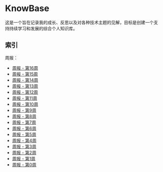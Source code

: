# KnowBase

这是一个旨在记录我的成长、反思以及对各种技术主题的见解，目标是创建一个支持持续学习和发展的综合个人知识库。

## 索引

周报：

- [周报 - 第16周](Weeks/周报%20-%20第16周.md)
- [周报 - 第15周](Weeks/周报%20-%20第15周.md)
- [周报 - 第14周](Weeks/周报%20-%20第14周.md)
- [周报 - 第13周](Weeks/周报%20-%20第13周.md)
- [周报 - 第12周](Weeks/周报%20-%20第12周.md)
- [周报 - 第11周](Weeks/周报%20-%20第11周.md)
- [周报 - 第10周](Weeks/周报%20-%20第10周.md)
- [周报 - 第9周](Weeks/周报%20-%20第9周.md)
- [周报 - 第8周](Weeks/周报%20-%20第8周.md)
- [周报 - 第7周](Weeks/周报%20-%20第7周.md)
- [周报 - 第6周](Weeks/周报%20-%20第6周.md)
- [周报 - 第5周](Weeks/周报%20-%20第5周.md)
- [周报 - 第4周](Weeks/周报%20-%20第4周.md)
- [周报 - 第3周](Weeks/周报%20-%20第3周.md)
- [周报 - 第2周](Weeks/周报%20-%20第2周.md)
- [周报 - 第1周](Weeks/周报%20-%20第1周.md)
- [周报 - 第0周](Weeks/周报%20-%20第0周.md)
